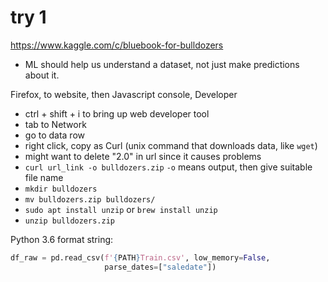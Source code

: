 
# try 1
https://www.kaggle.com/c/bluebook-for-bulldozers

- ML should help us understand a dataset, not just make predictions about it.

Firefox, to website, then Javascript console, Developer
- ctrl + shift + i to bring up web developer tool
- tab to Network
- go to data row
- right click, copy as Curl (unix command that downloads data, like `wget`)
- might want to delete "2.0" in url since it causes problems
- `curl url_link -o bulldozers.zip` `-o` means output, then give suitable file name
- `mkdir bulldozers`
- `mv bulldozers.zip bulldozers/`
- `sudo apt install unzip` or `brew install unzip`
- `unzip bulldozers.zip`

Python 3.6 format string:  
```python
df_raw = pd.read_csv(f'{PATH}Train.csv', low_memory=False, 
                     parse_dates=["saledate"])
```                     


